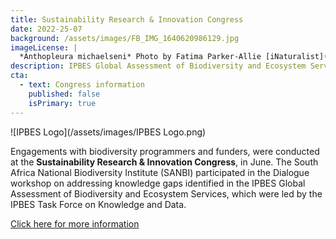 ```yaml
---
title: Sustainability Research & Innovation Congress
date: 2022-25-07
background: /assets/images/FB_IMG_1640620986129.jpg
imageLicense: |
  *Anthopleura michaelseni* Photo by Fatima Parker-Allie [iNaturalist](https://www.inaturalist.org/observations/20856021) (CC BY-NC)
description: IPBES Global Assessment of Biodiversity and Ecosystem Services
cta:
  - text: Congress information
    published: false
    isPrimary: true
---
```

![IPBES Logo](/assets/images/IPBES Logo.png)

Engagements with biodiversity programmers and funders, were conducted at the **Sustainability Research & Innovation Congress**, in June. 
The South Africa National Biodiversity Institute (SANBI) participated in the Dialogue workshop on addressing knowledge gaps identified in
the IPBES Global Assessment of Biodiversity and Ecosystem Services, which were led by the IPBES Task Force on Knowledge and Data. 

[Click here for more information](https://attend.sri2022.org/meetings/virtual/s5LYep5CAXQW7GQDF)
